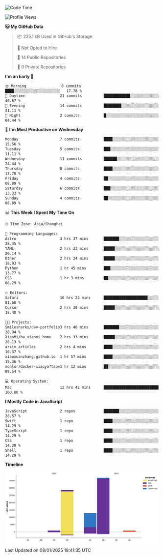 <!--
**PascalDai/PascalDai** is a ✨ _special_ ✨ repository because its `README.md` (this file) appears on your GitHub profile.

Here are some ideas to get you started:

- 🔭 I’m currently working on ...
- 🌱 I’m currently learning ...
- 👯 I’m looking to collaborate on ...
- 🤔 I’m looking for help with ...
- 💬 Ask me about ...
- 📫 How to reach me: ...
- 😄 Pronouns: ...
- ⚡ Fun fact: ...
-->

<!--START_SECTION:waka-->
![Code Time](http://img.shields.io/badge/Code%20Time-770%20hrs%2035%20mins-blue)

![Profile Views](http://img.shields.io/badge/Profile%20Views-0-blue)

**🐱 My GitHub Data** 

> 📦 225.1 kB Used in GitHub's Storage 
 > 
> 🚫 Not Opted to Hire
 > 
> 📜 14 Public Repositories 
 > 
> 🔑 0 Private Repositories 
 > 
**I'm an Early 🐤** 

```text
🌞 Morning                8 commits           ████░░░░░░░░░░░░░░░░░░░░░   17.78 % 
🌆 Daytime                21 commits          ████████████░░░░░░░░░░░░░   46.67 % 
🌃 Evening                14 commits          ████████░░░░░░░░░░░░░░░░░   31.11 % 
🌙 Night                  2 commits           █░░░░░░░░░░░░░░░░░░░░░░░░   04.44 % 
```
📅 **I'm Most Productive on Wednesday** 

```text
Monday                   7 commits           ████░░░░░░░░░░░░░░░░░░░░░   15.56 % 
Tuesday                  5 commits           ███░░░░░░░░░░░░░░░░░░░░░░   11.11 % 
Wednesday                11 commits          ██████░░░░░░░░░░░░░░░░░░░   24.44 % 
Thursday                 8 commits           ████░░░░░░░░░░░░░░░░░░░░░   17.78 % 
Friday                   4 commits           ██░░░░░░░░░░░░░░░░░░░░░░░   08.89 % 
Saturday                 6 commits           ███░░░░░░░░░░░░░░░░░░░░░░   13.33 % 
Sunday                   4 commits           ██░░░░░░░░░░░░░░░░░░░░░░░   08.89 % 
```


📊 **This Week I Spent My Time On** 

```text
🕑︎ Time Zone: Asia/Shanghai

💬 Programming Languages: 
Astro                    3 hrs 37 mins       ███████░░░░░░░░░░░░░░░░░░   28.45 % 
YAML                     2 hrs 33 mins       █████░░░░░░░░░░░░░░░░░░░░   20.14 % 
Other                    2 hrs 24 mins       █████░░░░░░░░░░░░░░░░░░░░   18.93 % 
Python                   1 hr 45 mins        ███░░░░░░░░░░░░░░░░░░░░░░   13.77 % 
CSS                      1 hr 3 mins         ██░░░░░░░░░░░░░░░░░░░░░░░   08.29 % 

🔥 Editors: 
Safari                   10 hrs 22 mins      ████████████████████░░░░░   81.60 % 
Cursor                   2 hrs 20 mins       █████░░░░░░░░░░░░░░░░░░░░   18.40 % 

🐱‍💻 Projects: 
Smilesharks/dev-portfolio3 hrs 40 mins       ███████░░░░░░░░░░░░░░░░░░   28.94 % 
XiaoMi/ha_xiaomi_home    2 hrs 33 mins       █████░░░░░░░░░░░░░░░░░░░░   20.13 % 
arxiv_articles           2 hrs 4 mins        ████░░░░░░░░░░░░░░░░░░░░░   16.37 % 
xiaoxuanzhang.github.io  1 hr 57 mins        ████░░░░░░░░░░░░░░░░░░░░░   15.36 % 
monlor/docker-xiaoya?tab=1 hr 12 mins        ██░░░░░░░░░░░░░░░░░░░░░░░   09.54 % 

💻 Operating System: 
Mac                      12 hrs 42 mins      █████████████████████████   100.00 % 
```

**I Mostly Code in JavaScript** 

```text
JavaScript               2 repos             ███████░░░░░░░░░░░░░░░░░░   28.57 % 
Swift                    1 repo              ████░░░░░░░░░░░░░░░░░░░░░   14.29 % 
TypeScript               1 repo              ████░░░░░░░░░░░░░░░░░░░░░   14.29 % 
CSS                      1 repo              ████░░░░░░░░░░░░░░░░░░░░░   14.29 % 
Shell                    1 repo              ████░░░░░░░░░░░░░░░░░░░░░   14.29 % 
```



**Timeline**

![Lines of Code chart](https://raw.githubusercontent.com/PascalDai/PascalDai/main/assets/bar_graph.png)


 Last Updated on 08/01/2025 18:41:35 UTC
<!--END_SECTION:waka-->
